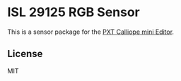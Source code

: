 # ISL 29125 RGB Sensor

This is a sensor package for the [PXT Calliope mini Editor](https://pxt.calliope.cc/).

## License

MIT
